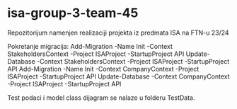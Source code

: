 # isa-group-3-team-45
Repozitorijum namenjen realizaciji projekta iz predmata ISA na FTN-u 23/24

Pokretanje migracija:
Add-Migration -Name Init -Context StakeholdersContext -Project ISAProject -StartupProject API
Update-Database -Context StakeholdersContext -Project ISAProject -StartupProject API
Add-Migration -Name Init -Context CompanyContext -Project ISAProject -StartupProject API
Update-Database -Context CompanyContext -Project ISAProject -StartupProject API

Test podaci i model class dijagram se nalaze u folderu TestData.
